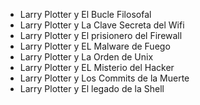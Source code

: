 * Larry Plotter y El Bucle Filosofal
* Larry Plotter y La Clave Secreta del Wifi
* Larry Plotter y El prisionero del Firewall
* Larry Plotter y EL Malware de Fuego
* Larry Plotter y La Orden de Unix
* Larry Plotter y EL Misterio del Hacker
* Larry Plotter y Los Commits de la Muerte
* Larry Plotter y El legado de la Shell 
